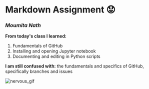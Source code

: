 # Markdown Assignment 😟

### *Moumita Nath*

**From today's class I learned:**
   1. Fundamentals of GitHub
   2. Installing and opening Jupyter notebook
   3. Documenting and editing in Python scripts

**I am still confused with:** the fundamentals and specifics of GitHub, specifically branches and issues

![nervous_gif](https://media.giphy.com/media/13Cmju3maIjStW/giphy.gif) 


```python

```
